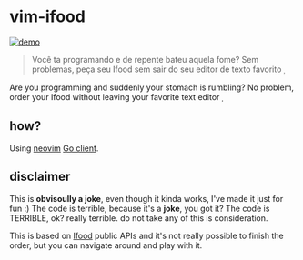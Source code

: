 # vim-ifood

[![demo](https://asciinema.org/a/439401.svg)](https://asciinema.org/a/439401.svg?autoplay=1)

> Você ta programando e de repente bateu aquela fome? Sem problemas, peça seu Ifood sem sair do seu editor de texto favorito 

Are you programming and suddenly your stomach is rumbling? No problem, order your Ifood without leaving your favorite text editor 

## how?

Using [neovim](https://neovim.io) [Go client](https://github.com/neovim/go-client).


## disclaimer

This is **obvisoully a joke**, even though it kinda works, I've made it just for fun :)
The code is terrible, because it's a **joke**, you got it?
The code is TERRIBLE, ok? really terrible. do not take any of this is consideration.

This is based on [Ifood](www.ifood.com.br) public APIs and it's not really possible to finish the order, but you can navigate around
and play with it.


